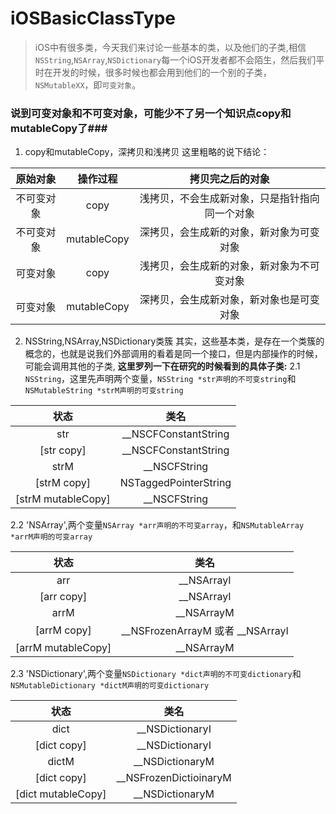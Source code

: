 # iOSBasicClassType
> iOS中有很多类，今天我们来讨论一些基本的类，以及他们的子类,相信`NSString`,`NSArray`,`NSDictionary`每一个iOS开发者都不会陌生，然后我们平时在开发的时候，很多时候也都会用到他们的一个别的子类，`NSMutableXX`，即`可变对象`。

### 说到可变对象和不可变对象，可能少不了另一个知识点copy和mutableCopy了###
1. copy和mutableCopy，深拷贝和浅拷贝
这里粗略的说下结论：

|原始对象|操作过程|拷贝完之后的对象|
|:-:|:-:|:-:|
|不可变对象|copy|浅拷贝，不会生成新对象，只是指针指向同一个对象|
|不可变对象|mutableCopy|深拷贝，会生成新的对象，新对象为可变对象|
|可变对象|copy|浅拷贝，会生成新的对象，新对象为不可变对象|
|可变对象|mutableCopy|深拷贝，会生成新对象，新对象也是可变对象|

2. NSString,NSArray,NSDictionary类簇
其实，这些基本类，是存在一个类簇的概念的，也就是说我们外部调用的看着是同一个接口，但是内部操作的时候，可能会调用其他的子类,
**这里罗列一下在研究的时候看到的具体子类:**
2.1 `NSString`，这里先声明两个变量，`NSString *str声明的不可变string`和`NSMutableString *strM声明的可变string`

|状态|类名|
|:-:|:-:|
|str|__NSCFConstantString|
|[str copy]|__NSCFConstantString|
|strM|__NSCFString|
|[strM copy]|NSTaggedPointerString|
|[strM mutableCopy]|__NSCFString|

2.2 'NSArray',两个变量`NSArray *arr声明的不可变array`，和`NSMutableArray *arrM声明的可变array`

|状态|类名|
|:-:|:-:|
|arr|__NSArrayI|
|[arr copy]|__NSArrayI|
|arrM|__NSArrayM|
|[arrM copy]|__NSFrozenArrayM 或者 __NSArrayI|
|[arrM mutableCopy]|__NSArrayM|

2.3 'NSDictionary',两个变量`NSDictionary *dict声明的不可变dictionary`和`NSMutableDictionary *dictM声明的可变dictionary`

|状态|类名|
|:-:|:-:|
|dict|__NSDictionaryI|
|[dict copy]|__NSDictionaryI|
|dictM|__NSDictionaryM|
|[dict copy]|__NSFrozenDictioinaryM|
|[dict mutableCopy]|__NSDictionaryM|
